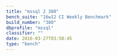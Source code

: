 ```yaml
---
title: "mssql 2 380"
bench_suite: "16w12 CI Weekly Benchmark"
build_number: "380"
dbprofile: "mssql"
classifier: ""
date: 2016-03-27T03:58:45
type: "bench"
---
```

